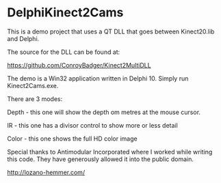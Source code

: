 # DelphiKinect2Cams

This is a demo project that uses a QT DLL that goes between Kinect20.lib and Delphi.

The source for the DLL can be found at:

https://github.com/ConroyBadger/Kinect2MultiDLL

The demo is a Win32 application written in Delphi 10. Simply run Kinect2Cams.exe.

There are 3 modes:

Depth - this one will show the depth om metres at the mouse cursor.

IR - this one has a divisor control to show more or less detail

Color - this one shows the full HD color image

Special thanks to Antimodular Incorporated where I worked while writing this code. They have generously allowed it into the public domain.

http://lozano-hemmer.com/






